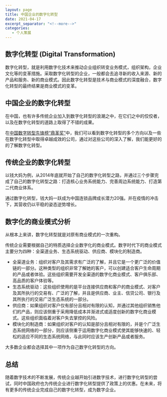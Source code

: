```yaml
---
layout: page
title: 中国企业的数字化转型
date: 2021-04-17
excerpt_separator: "<!--more-->"
categories:
   - 个人策展
---
```


## 数字化转型 (Digital Transformation)
数字化转型，就是利用数字化技术来推动企业组织转变业务模式，组织架构，企业文化等的变革措施。采取数字化转型的企业，一般都会去追寻新的收入来源、新的产品和服务、新的商业模式。因此数字化转型是技术与商业模式的深度融合，数字化转型的最终结果是商业模式的变革。

<!--more-->

## 中国企业的数字化转型
在中国，也有许多传统企业加入到数字化转型的浪潮之中，在它们之中的佼佼者，以及在数字化转型的道路上取得了不错的成果。

在[中国数字转型先锋榜“鼎革奖”](https://www.hbrchina.org/200206/)中，我们可以看到数字化转型的多个方向以及一些在数字化转型中取得卓越成效的公司，通过对这些公司的深入了解，我们能更好的的了解数字化转型。

## 传统企业的数字化转型
以钱大妈为例，从2014年底就开始了自己的数字化转型之路，并通过三个步骤完成了自己的数字化转型之路：打造核心业务系统能力、完善周边系统能力、打造第二代商业体系。

通过数字化转型，钱大妈一跃成为中国连锁品牌成长潜力20强。并在疫情的冲击下，其营收仍以平稳的姿态逆势增长。

## 数字化的商业模式分析
从根本上来讲，数字化转型就是对原有商业模式的一次重构。

传统企业需要根据自己的特质选择企业数字化的商业模式。数字时代下的商业模式主要分为四种：全渠道业务、生态系统驱动、供应商、模块化的制造商。

* 全渠道业务：组织对客户及其需求有广泛的了解，并且它是一个更广泛的价值链的一部分。这种类型的组织非常了解她的客户，可以创建适合客户生命周期的产品或者体验。这些组织需要开发全渠道的数字化商业模式、客户俱乐部、高品质的客户体验等。
* 生态系统驱动：这些组织使用的是平台连接供应商和客户的商业模式、对客户及其所执行的交易有、广泛的了解，并且是供应商、业主、信贷公司、银行及其所执行的交易广泛生态系统的一部分。
* 供应商：如果组织对客户仅有部分且相对有限的认知，并通过其他组织销售他们的产品，则应该侧重于采用降低成本并渐进式或适度创新的数字化商业模式。这些组织面临着对客户失去掌控的风险。
* 模块化的制造商：如果组织对客户的认知是部分且相对有限的，并是个广泛生态系统网络的一部分，则应该侧重于运用数字化商业模式使其能够快速的、轻松的适应不同的生态系统网络，与此同时应该生产创新产品或者服务。

大多数企业都会选择其中一项作为自己数字化转型的方向。

## 总结
随着数字技术的不断发展，传统企业越开始引进数字技术，进行数字化转型的尝试，同时中国政府也为传统企业进行数字化转型提供了政策上的优惠。在未来，将有更多的传统企业完成自己的数字化转型，成为数字企业。